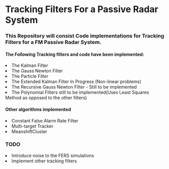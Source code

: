 # Tracking Filters For a Passive Radar System

### This Repository will consist Code implementations for Tracking Filters for a FM Passive Radar System.<br>


#### The Following Tracking filters and code have been implemented:
<li>The Kalman Filter</li>
<li>The Gauss Newton Filter</li>
<li>The Particle Filter</li>
<li>The Extended Kalman Filter In Progress (Non-linear problems)</li>
<li>The Recursive Gauss Newton Filter - Still to be implemented</li>
<li>The Polynomial Filters still to be implemented(Uses Least Squares Method as opposed to the other filters)</li>

#### Other algorithms implemented
<li>Constant False Alarm Rate Filter </li>
<li>Multi-target Tracker</li>
<li>MeanshiftCluster</li>

### TODO
<li>Introduce noise to the FERS simulations </li>
<li>Implement other tracking filters </li>
